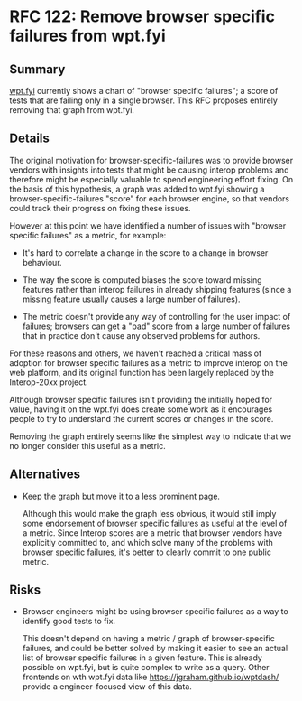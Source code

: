 # RFC 122: Remove browser specific failures from wpt.fyi

## Summary

[wpt.fyi](https://wpt.fyi) currently shows a chart of "browser
specific failures"; a score of tests that are failing only in
a single browser. This RFC proposes entirely removing that graph
from wpt.fyi.

## Details

The original motivation for browser-specific-failures was to provide
browser vendors with insights into tests that might be causing interop
problems and therefore might be especially valuable to spend
engineering effort fixing. On the basis of this hypothesis, a graph
was added to wpt.fyi showing a browser-specific-failures "score" for
each browser engine, so that vendors could track their progress on
fixing these issues.

However at this point we have identified a number of issues with
"browser specific failures" as a metric, for example:

* It's hard to correlate a change in the score to a change in browser
  behaviour.

* The way the score is computed biases the score toward missing
  features rather than interop failures in already shipping features
  (since a missing feature usually causes a large number of failures).

* The metric doesn't provide any way of controlling for the user
  impact of failures; browsers can get a "bad" score from a large
  number of failures that in practice don't cause any observed
  problems for authors.

For these reasons and others, we haven't reached a critical mass of
adoption for browser specific failures as a metric to improve interop
on the web platform, and its original function has been largely
replaced by the Interop-20xx project.

Although browser specific failures isn't providing the initially hoped
for value, having it on the wpt.fyi does create some work as it
encourages people to try to understand the current scores or changes
in the score.

Removing the graph entirely seems like the simplest way to indicate
that we no longer consider this useful as a metric.

## Alternatives

* Keep the graph but move it to a less prominent page.

  Although this would make the graph less obvious, it would still
  imply some endorsement of browser specific failures as useful at the
  level of a metric. Since Interop scores are a metric that browser
  vendors have explicitly committed to, and which solve many of the
  problems with browser specific failures, it's better to clearly
  commit to one public metric.

## Risks

* Browser engineers might be using browser specific failures as a way
  to identify good tests to fix.

  This doesn't depend on having a metric / graph of browser-specific
  failures, and could be better solved by making it easier to see an
  actual list of browser specific failures in a given feature. This is
  already possible on wpt.fyi, but is quite complex to write as a
  query. Other frontends on wth wpt.fyi data like
  https://jgraham.github.io/wptdash/ provide a engineer-focused view
  of this data.

